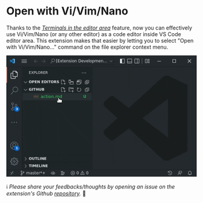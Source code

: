 # Open with Vi/Vim/Nano

Thanks to the [*Terminals in the editor area*][terminal-in-editor-area] feature, now you can effectively use Vi/Vim/Nano (or any other editor) as a code editor inside VS Code editor area. This extension makes that easier by letting you to select "Open with Vi/Vim/Nano..." command on the file explorer context menu.

[terminal-in-editor-area]: https://code.visualstudio.com/updates/v1_58#_terminals-in-the-editor-area

![Open with Vi/Vim/Nano](/images/capture/navigation.gif)

ℹ️ *Please share your feedbacks/thoughts by opening an issue on the extension's Github [repository][repo].* 🍏

[repo]: https://github.com/babakks/vscode-open-with-vim
